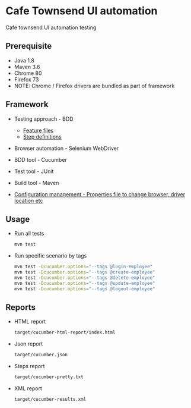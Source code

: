 # Cafe Townsend UI automation

Cafe townsend UI automation testing

## Prerequisite

- Java 1.8
- Maven 3.6
- Chrome 80
- Firefox 73
- NOTE: Chrome / Firefox drivers are bundled as part of framework

## Framework

- Testing approach - BDD

  - [Feature files](./src/test/resources/feature/)
  - [Step definitions](./src/test/java/stepDefinition)

- Browser automation - Selenium WebDriver
- BDD tool - Cucumber
- Test tool - JUnit
- Build tool - Maven
- [Configuration management - Properties file to change browser, driver location etc](./src/test/resources/test.config.properties)

## Usage

- Run all tests

  ```sh
  mvn test

  ```

- Run specific scenario by tags

  ```sh
  mvn test -Dcucumber.options="--tags @login-employee"
  mvn test -Dcucumber.options="--tags @create-employee"
  mvn test -Dcucumber.options="--tags @delete-employee"
  mvn test -Dcucumber.options="--tags @update-employee"
  mvn test -Dcucumber.options="--tags @logout-employee"

  ```

## Reports

- HTML report

  ```sh
  target/cucumber-html-report/index.html
  ```

- Json report

  ```sh
  target/cucumber.json
  ```

- Steps report

  ```sh
  target/cucumber-pretty.txt
  ```

- XML report

  ```sh
  target/cucumber-results.xml
  ```


